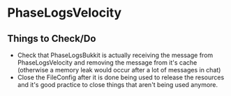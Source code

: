 # PhaseLogsVelocity
## Things to Check/Do
- Check that PhaseLogsBukkit is actually receiving the message from PhaseLogsVelocity and removing the message from it's cache (otherwise a memory leak would occur after a lot of messages in chat)
- Close the FileConfig after it is done being used to release the resources and it's good practice to close things that aren't being used anymore.

